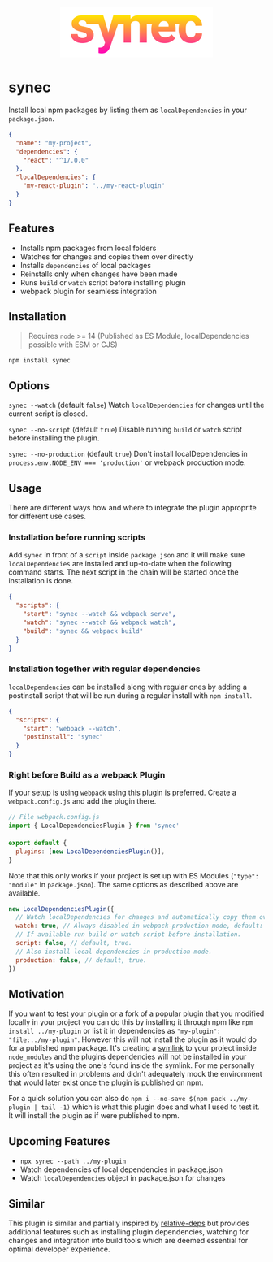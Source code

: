 <p align="center">
  <img src="https://github.com/tobua/synec/raw/main/logo.png" alt="synec" width="300">
</p>

# synec

Install local npm packages by listing them as `localDependencies` in your `package.json`.

```json
{
  "name": "my-project",
  "dependencies": {
    "react": "^17.0.0"
  },
  "localDependencies": {
    "my-react-plugin": "../my-react-plugin"
  }
}
```

## Features

- Installs npm packages from local folders
- Watches for changes and copies them over directly
- Installs `dependencies` of local packages
- Reinstalls only when changes have been made
- Runs `build` or `watch` script before installing plugin
- webpack plugin for seamless integration

## Installation

> Requires `node` >= 14 (Published as ES Module, localDependencies possible with ESM or CJS)

```
npm install synec
```

## Options

`synec --watch` (default `false`) Watch `localDependencies` for changes until the current script is closed.

`synec --no-script` (default `true`) Disable running `build` or `watch` script before installing the plugin.

`synec --no-production` (default `true`) Don't install localDependencies in `process.env.NODE_ENV === 'production'` or webpack production mode.

## Usage

There are different ways how and where to integrate the plugin approprite for different use cases.

### Installation before running scripts

Add `synec` in front of a `script` inside `package.json` and it will make sure `localDependencies` are installed and up-to-date when the following command starts. The next script in the chain will be started once the installation is done.

```json
{
  "scripts": {
    "start": "synec --watch && webpack serve",
    "watch": "synec --watch && webpack watch",
    "build": "synec && webpack build"
  }
}
```

### Installation together with regular dependencies

`localDependencies` can be installed along with regular ones by adding a postinstall script that will be run during a regular install with `npm install`.

```json
{
  "scripts": {
    "start": "webpack --watch",
    "postinstall": "synec"
  }
}
```

### Right before Build as a webpack Plugin

If your setup is using `webpack` using this plugin is preferred. Create a `webpack.config.js` and add the plugin there.

```js
// File webpack.config.js
import { LocalDependenciesPlugin } from 'synec'

export default {
  plugins: [new LocalDependenciesPlugin()],
}
```

Note that this only works if your project is set up with ES Modules (`"type": "module"` in `package.json`). The same options as described above are available.

```js
new LocalDependenciesPlugin({
  // Watch localDependencies for changes and automatically copy them over.
  watch: true, // Always disabled in webpack-production mode, default: false.
  // If available run build or watch script before installation.
  script: false, // default, true.
  // Also install local dependencies in production mode.
  production: false, // default, true.
})
```

## Motivation

If you want to test your plugin or a fork of a popular plugin that you modified locally in your project you can do this by installing it through npm like `npm install ../my-plugin` or list it in dependencies as `"my-plugin": "file:../my-plugin"`. However this will not install the plugin as it would do for a published npm package. It's creating a [symlink](https://en.wikipedia.org/wiki/Symbolic_link) to your project inside `node_modules` and the plugins dependencies will not be installed in your project as it's using the one's found inside the symlink. For me personally this often resulted in problems and didn't adequately mock the environment that would later exist once the plugin is published on npm.

For a quick solution you can also do `npm i --no-save $(npm pack ../my-plugin | tail -1)` which is what this plugin does and what I used to test it. It will install the plugin as if were published to npm.

## Upcoming Features

- `npx synec --path ../my-plugin`
- Watch dependencies of local dependencies in package.json
- Watch `localDependencies` object in package.json for changes

## Similar

This plugin is similar and partially inspired by [relative-deps](https://github.com/mweststrate/relative-deps) but provides additional features such as installing plugin dependencies, watching for changes and integration into build tools which are deemed essential for optimal developer experience.
